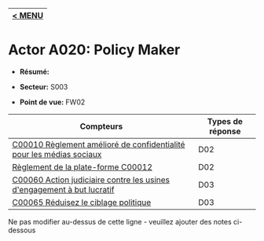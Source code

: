 |[< MENU](../README.md)|
|---|
# Actor A020: Policy Maker

* **Résumé:**

* **Secteur:** S003

* **Point de vue:** FW02


|Compteurs |Types de réponse |
|-------- |-------------- |
|[C00010 Règlement amélioré de confidentialité pour les médias sociaux](../../generated_pages/counters/C00010.md) |D02 |
|[Règlement de la plate-forme C00012](../../generated_pages/counters/C00012.md) |D02 |
|[C00060 Action judiciaire contre les usines d'engagement à but lucratif](../../generated_pages/counters/C00060.md) |D03 |
|[C00065 Réduisez le ciblage politique](../../generated_pages/counters/C00065.md) |D03 |


Ne pas modifier au-dessus de cette ligne - veuillez ajouter des notes ci-dessous